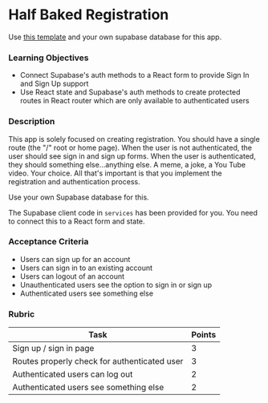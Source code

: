 # Half Baked Registration
Use [this template](https://github.com/alchemycodelab/react-half-baked-registration) and your own supabase database for this app.

### Learning Objectives

- Connect Supabase's auth methods to a React form to provide Sign In and Sign Up support
- Use React state and Supabase's auth methods to create protected routes in React router which are only available to authenticated users

### Description

This app is solely focused on creating registration. You should have a single route (the "/" root or home page). When the user is not authenticated, the user should see sign in and sign up forms. When the user is authenticated, they should something else...anything else. A meme, a joke, a You Tube video. Your choice. All that's important is that you implement the registration and authentication process.

Use your own Supabase database for this.

The Supabase client code in `services` has been provided for you. You need to connect this to a React form and state.

### Acceptance Criteria

- Users can sign up for an account
- Users can sign in to an existing account
- Users can logout of an account
- Unauthenticated users see the option to sign in or sign up
- Authenticated users see something else

### Rubric

| Task                                         | Points |
| -------------------------------------------- | ------ |
| Sign up / sign in page                       | 3      |
| Routes properly check for authenticated user | 3      |
| Authenticated users can log out              | 2      |
| Authenticated users see something else       | 2      |
